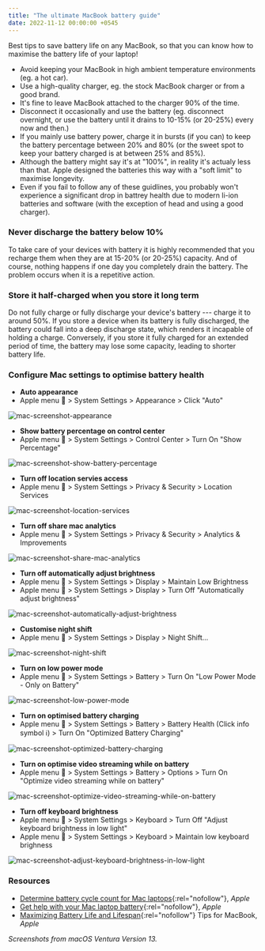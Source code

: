 ```yaml
---
title: "The ultimate MacBook battery guide"
date: 2022-11-12 00:00:00 +0545
---
```


Best tips to save battery life on any MacBook, so that you can know how to maximise the battery life of your laptop!

- Avoid keeping your MacBook in high ambient temperature environments (eg. a hot car).
- Use a high-quality charger, eg. the stock MacBook charger or from a good brand.
- It's fine to leave MacBook attached to the charger 90% of the time.
- Disconnect it occasionally and use the battery (eg. disconnect overnight, or use the battery until it drains to 10-15% (or 20-25%) every now and then.)
- If you mainly use battery power, charge it in bursts (if you can) to keep the battery percentage between 20% and 80% (or the sweet spot to keep your battery charged is at between 25% and 85%).
- Although the battery might say it's at "100%", in reality it's actualy less than that. Apple designed the batteries this way with a "soft limit" to maximise longevity.
- Even if you fail to follow any of these guidlines, you probably won't experience a significant drop in battrey health due to modern li-ion batteries and software (with the exception of head and using a good charger).

### Never discharge the battery below 10%

To take care of your devices with battery it is highly recommended that you recharge them when they are at 15-20% (or 20-25%) capacity. And of course, nothing happens if one day you completely drain the battery. The problem occurs when it is a repetitive action.

### Store it half-charged when you store it long term

Do not fully charge or fully discharge your device's battery --- charge it to around 50%. If you store a device when its battery is fully discharged, the battery could fall into a deep discharge state, which renders it incapable of holding a charge. Conversely, if you store it fully charged for an extended period of time, the battery may lose some capacity, leading to shorter battery life.

### Configure Mac settings to optimise battery health

- **Auto appearance**
- Apple menu  > System Settings > Appearance > Click "Auto"

![mac-screenshot-appearance](/uploads/20221112-mac-screenshot-appearance.png)

- **Show battery percentage on control center**
- Apple menu  > System Settings > Control Center > Turn On "Show Percentage"

![mac-screenshot-show-battery-percentage](/uploads/20221112-mac-screenshot-show-battery-percentage.png)

- **Turn off location servies access**
- Apple menu  > System Settings > Privacy & Security > Location Services

![mac-screenshot-location-services](/uploads/20221112-mac-screenshot-location-services.png)

- **Turn off share mac analytics**
- Apple menu  > System Settings > Privacy & Security > Analytics & Improvements

![mac-screenshot-share-mac-analytics](/uploads/20221112-mac-screenshot-share-mac-analytics.png)

- **Turn off automatically adjust brightness**
- Apple menu  > System Settings > Display > Maintain Low Brightness
- Apple menu  > System Settings > Display > Turn Off "Automatically adjust brightness"

![mac-screenshot-automatically-adjust-brightness](/uploads/20221112-mac-screenshot-automatically-adjust-brightness.png)

- **Customise night shift**
- Apple menu  > System Settings > Display > Night Shift...

![mac-screenshot-night-shift](/uploads/20221112-mac-screenshot-night-shift.png)

- **Turn on low power mode**
- Apple menu  > System Settings > Battery > Turn On "Low Power Mode - Only on Battery"

![mac-screenshot-low-power-mode](/uploads/20221112-mac-screenshot-low-power-mode.png)

- **Turn on optimised battery charging**
- Apple menu  > System Settings > Battery > Battery Health (Click info symbol ℹ️) > Turn On "Optimized Battery Charging"

![mac-screenshot-optimized-battery-charging](/uploads/20221112-mac-screenshot-optimized-battery-charging.png)

- **Turn on optimise video streaming while on battery**
- Apple menu  > System Settings > Battery > Options > Turn On "Optimize video streaming while on battery"

![mac-screenshot-optimize-video-streaming-while-on-battery](/uploads/20221112-mac-screenshot-optimize-video-streaming-while-on-battery.png)

- **Turn off keyboard brightness**
- Apple menu  > System Settings > Keyboard > Turn Off "Adjust keyboard brightness in low light"
- Apple menu  > System Settings > Keyboard > Maintain low keyboard brighness

![mac-screenshot-adjust-keyboard-brightness-in-low-light](/uploads/20221112-mac-screenshot-adjust-keyboard-brightness-in-low-light.png)

### Resources

- [Determine battery cycle count for Mac laptops](https://support.apple.com/en-us/HT201585){:rel="nofollow"}, _Apple_
- [Get help with your Mac laptop battery](https://support.apple.com/en-us/HT204054){:rel="nofollow"}, _Apple_
- [Maximizing Battery Life and Lifespan](https://www.apple.com/batteries/maximizing-performance/#macbooktips){:rel="nofollow"} Tips for MacBook, _Apple_

_Screenshots from macOS Ventura Version 13._
